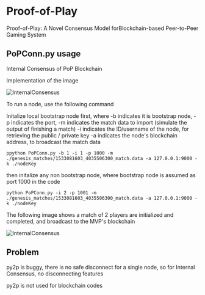 # Proof-of-Play
Proof-of-Play: A Novel Consensus Model forBlockchain-based Peer-to-Peer Gaming System

## PoPConn.py usage

Internal Consensus of PoP Blockchain

Implementation of the image

![InternalConsensus](https://github.com/andy897221/Proof-of-Play/blob/master/img/rating.png "P2P")

To run a node, use the following command

Initalize local bootstrap node first, where -b indicates it is bootstrap node, -p indicates the port, -m indicates the match data to import (simulate the output of finishing a match) -i indicates the ID/username of the node, for retrieving the public / private key -a indicates the node's blockchain address, to broadcast the match data

`ppython PoPConn.py -b 1 -i 1 -p 1000 -m ./genesis_matches/1533081603_4035506300_match.data -a 127.0.0.1:9000 -k ./nodeKey`


then initalize any non bootstrap node, where bootstrap node is assumed as port 1000 in the code

`python PoPConn.py -i 2 -p 1001 -m ./genesis_matches/1533081603_4035506300_match.data -a 127.0.0.1:9000 -k ./nodeKey`

The following image shows a match of 2 players are initialized and completed, and broadcast to the MVP's blockchain

![InternalConsensus](https://github.com/andy897221/Proof-of-Play/blob/master/img/exampleRun2.PNG "consensus")

## Problem

py2p is buggy, there is no safe disconnect for a single node, so for Internal Consensus, no disconnecting features

py2p is not used for blockchain codes